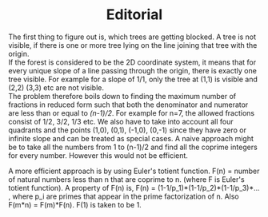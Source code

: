 <center><h1>Editorial</h1></center>

The first thing to figure out is, which trees are getting blocked. A tree is not visible, if there is one or more tree lying on the line joining that tree with the origin.<br> If the forest is considered to be the 2D coordinate system, it means that for every unique slope of a line passing through the origin, there is exactly one tree visible. For example for a slope of 1/1, only the tree at (1,1) is visible and (2,2) (3,3) etc are not visible. <br>
The problem therefore boils down to finding the maximum number of fractions in reduced form such that both the denominator and numerator are less than or equal to <em>(n-1)/2</em>. For example for n=7, the allowed fractions consist of 1/2, 3/2, 1/3 etc. We also have to take into account all four quadrants and the points (1,0), (0,1), (-1,0), (0,-1) since they have zero or infinite slope and can be treated as special cases. 
A naive approach might be to take all the numbers from 1 to  (n-1)/2 and find all the coprime integers for every number. However this would not be efficient. 

A more efficient approach is by using Euler's totient function. F(n) = number of natural numbers less than n that are coprime to n. (where F is Euler's totient function).
A property of F(n) is, F(n) = (1-1/p_1)\*(1-1/p_2)\*(1-1/p_3)\*... , where p_i are primes that appear in the prime factorization of n. 
Also F(m\*n) = F(m)\*F(n).
F(1) is taken to be 1.

